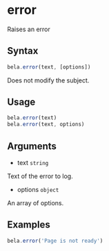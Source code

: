 # error

Raises an error

## Syntax

```js
bela.error(text, [options])
```
Does not modify the subject.

## Usage

```js
bela.error(text)
bela.error(text, options)
```

## Arguments

- text `string`

Text of the error to log.

- options `object`

An array of options.

## Examples

```js
bela.error('Page is not ready')
```